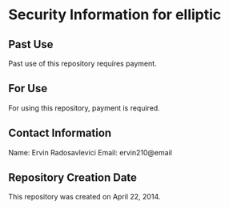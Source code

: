 # Security Information for elliptic

## Past Use
Past use of this repository requires payment.

## For Use
For using this repository, payment is required.

## Contact Information
Name: Ervin Radosavlevici
Email: ervin210@email

## Repository Creation Date
This repository was created on April 22, 2014.
